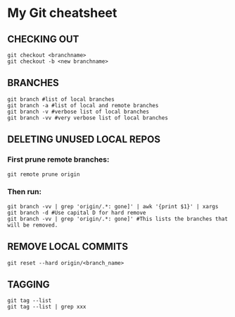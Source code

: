 # My Git cheatsheet

## CHECKING OUT
```
git checkout <branchname>
git checkout -b <new branchname>
```
## BRANCHES
```
git branch #list of local branches
git branch -a #list of local and remote branches
git branch -v #verbose list of local branches
git branch -vv #very verbose list of local branches
```

## DELETING UNUSED LOCAL REPOS
### First prune remote branches:
```
git remote prune origin
```
### Then run:
```
git branch -vv | grep 'origin/.*: gone]' | awk '{print $1}' | xargs git branch -d #Use capital D for hard remove
git branch -vv | grep 'origin/.*: gone]' #This lists the branches that will be removed.
```

## REMOVE LOCAL COMMITS
```
git reset --hard origin/<branch_name>
```

## TAGGING
```
git tag --list
git tag --list | grep xxx
```
